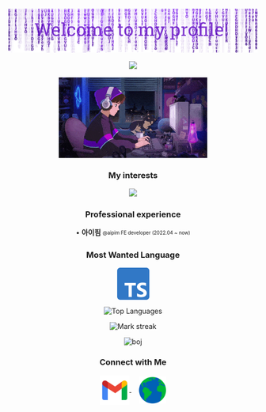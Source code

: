 <p align="center">
  <img src="assets/header.png"/>
</p>
<p align="center">
   <img src="https://readme-typing-svg.demolab.com?font=Roboto+Slab&color=%237E3ACE&size=35&center=true&vCenter=true&width=450&duration=1500&pause=1000&lines=Hyeonjun+Moon;Software+Engineer" width="auto" height="35"/>
</p>
<p align="center">
  <img alt="Coding GIF" width="300" height="auto" src="assets/coding.gif"/>
</p>

<h3 align="center">My interests</h3>
<p align="center">
   <img src="https://readme-typing-svg.demolab.com?font=Roboto+Slab&color=%237E3ACE&size=35&center=true&vCenter=true&width=450&duration=1500&pause=1000&lines=Interactive+3D+Modeling;Performance+Optimization" width="auto" height="35"/>
</p>

<h3 align="center">Professional experience</h3>

<div align="center">
  <p>• <strong>아이핌</strong> <sub><sup>@aipim FE developer (2022.04 ~ now)</sup></sub></p>
</div>

<h3 align="center">Most Wanted Language</h3>
<p align="center">
  <img align="center" src="assets/typescript.png" alt="Python" height="65" width="65" />
</p>

<p align="center">
  <img src="https://github-readme-stats.vercel.app/api/top-langs?username=moonhyeonjun&hide_border=true&no-bg=true&no-frame=true&layout=compact&theme=transparent&hide=html,css,astro,cmake,mdx" alt="Top Languages"/>
</p>

<p align="center">
  <img alt="Mark streak" src="https://github-readme-streak-stats.herokuapp.com/?user=moonhyeonjun&hide_border=true&theme=transparent" />
</p>

<p align="center">
  <img height="180em" src="http://mazassumnida.wtf/api/v2/generate_badge?boj=mhj5256" alt="boj"/>
</p>

<h3 align="center">Connect with Me</h3>

<p align="center">
  <a href="mailto:mhj5256@gmail.com" target="_blank">
    <img align="center" src="assets/gmail.png" alt="gmail" height="60" width="60" />
  </a>
  &nbsp;&nbsp;&nbsp;
  <a href="https://moonhyeonjun.com" target="_blank">
    <img align="center" src="assets/web.png" alt="website" height="55" width="55"  />
  </a>
</p>
